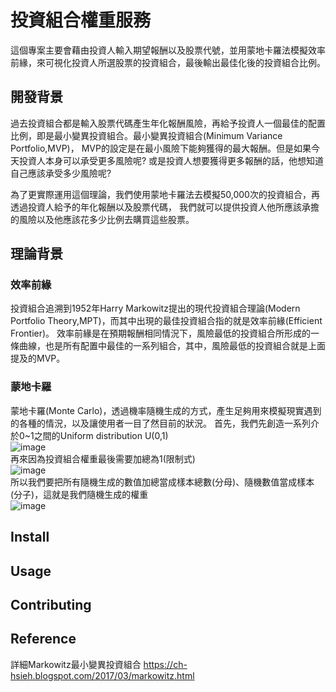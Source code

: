 # 投資組合權重服務
這個專案主要會藉由投資人輸入期望報酬以及股票代號，並用蒙地卡羅法模擬效率前緣，來可視化投資人所選股票的投資組合，最後輸出最佳化後的投資組合比例。

## 開發背景
過去投資組合都是輸入股票代碼產生年化報酬風險，再給予投資人一個最佳的配置比例，即是最小變異投資組合。最小變異投資組合(Minimum Variance Portfolio,MVP)，
MVP的設定是在最小風險下能夠獲得的最大報酬。但是如果今天投資人本身可以承受更多風險呢? 或是投資人想要獲得更多報酬的話，他想知道自己應該承受多少風險呢?
   
為了更實際運用這個理論，我們使用蒙地卡羅法去模擬50,000次的投資組合，再透過投資人給予的年化報酬以及股票代碼，
我們就可以提供投資人他所應該承擔的風險以及他應該花多少比例去購買這些股票。

## 理論背景
### 效率前緣
投資組合追溯到1952年Harry Markowitz提出的現代投資組合理論(Modern Portfolio Theory,MPT)，而其中出現的最佳投資組合指的就是效率前緣(Efficient Frontier)。
效率前緣是在預期報酬相同情況下，風險最低的投資組合所形成的一條曲線，也是所有配置中最佳的一系列組合，其中，風險最低的投資組合就是上面提及的MVP。

### 蒙地卡羅
蒙地卡羅(Monte Carlo)，透過機率隨機生成的方式，產生足夠用來模擬現實遇到的各種的情況，以及讓使用者一目了然目前的狀況。
首先，我們先創造一系列介於0~1之間的Uniform distribution U(0,1)   
![image](https://github.com/user-attachments/assets/2ce2cb8d-6305-4b72-ab51-cdf3fb40f33d)  
再來因為投資組合權重最後需要加總為1(限制式)  
![image](https://github.com/user-attachments/assets/c2511c9b-5870-4122-a319-ef8e4d6637b2)   
所以我們要把所有隨機生成的數值加總當成樣本總數(分母)、隨機數值當成樣本(分子)，這就是我們隨機生成的權重    
![image](https://github.com/user-attachments/assets/817812bc-6b8c-4956-842b-e171719f9a18)  

## Install


## Usage


## Contributing



## Reference
詳細Markowitz最小變異投資組合
https://ch-hsieh.blogspot.com/2017/03/markowitz.html
